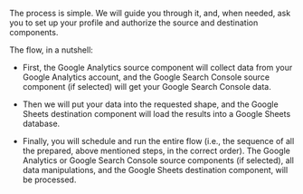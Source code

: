 The process is simple. We will guide you through it, and, when needed, ask you to set up your profile and authorize the source and destination components.
 
The flow, in a nutshell:
 
- First, the Google Analytics source component will collect data from your Google Analytics account, and the Google Search Console source component (if selected) will get your Google Search Console data. 

- Then we will put your data into the requested shape, and the Google Sheets destination component will load the results into a Google Sheets database.

- Finally, you will schedule and run the entire flow (i.e., the sequence of all the prepared, above mentioned steps, in the correct order). The Google Analytics or Google Search Console source components (if selected), all data manipulations, and the Google Sheets destination component, will be processed.
